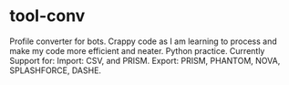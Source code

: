 # tool-conv

Profile converter for bots. Crappy code as I am learning to process and make my code more efficient and neater. Python practice.
Currently Support for:
  Import: CSV, and PRISM.
  Export: PRISM, PHANTOM, NOVA, SPLASHFORCE, DASHE. 
